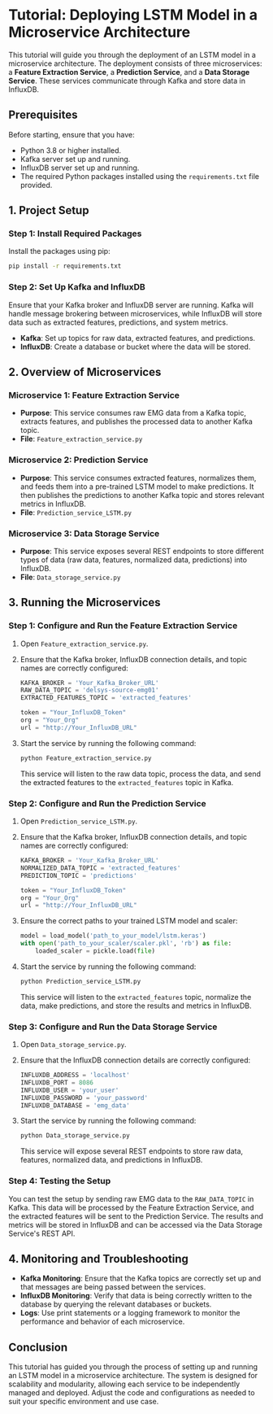# Tutorial: Deploying LSTM Model in a Microservice Architecture

This tutorial will guide you through the deployment of an LSTM model in a microservice architecture. The deployment consists of three microservices: a **Feature Extraction Service**, a **Prediction Service**, and a **Data Storage Service**. These services communicate through Kafka and store data in InfluxDB.

## Prerequisites

Before starting, ensure that you have:

- Python 3.8 or higher installed.
- Kafka server set up and running.
- InfluxDB server set up and running.
- The required Python packages installed using the `requirements.txt` file provided.

## 1. Project Setup

### Step 1: Install Required Packages

Install the packages using pip:

```bash
pip install -r requirements.txt
```

### Step 2: Set Up Kafka and InfluxDB

Ensure that your Kafka broker and InfluxDB server are running. Kafka will handle message brokering between microservices, while InfluxDB will store data such as extracted features, predictions, and system metrics.

- **Kafka**: Set up topics for raw data, extracted features, and predictions.
- **InfluxDB**: Create a database or bucket where the data will be stored.

## 2. Overview of Microservices

### Microservice 1: Feature Extraction Service

- **Purpose**: This service consumes raw EMG data from a Kafka topic, extracts features, and publishes the processed data to another Kafka topic.
- **File**: `Feature_extraction_service.py`

### Microservice 2: Prediction Service

- **Purpose**: This service consumes extracted features, normalizes them, and feeds them into a pre-trained LSTM model to make predictions. It then publishes the predictions to another Kafka topic and stores relevant metrics in InfluxDB.
- **File**: `Prediction_service_LSTM.py`

### Microservice 3: Data Storage Service

- **Purpose**: This service exposes several REST endpoints to store different types of data (raw data, features, normalized data, predictions) into InfluxDB.
- **File**: `Data_storage_service.py`

## 3. Running the Microservices

### Step 1: Configure and Run the Feature Extraction Service

1. Open `Feature_extraction_service.py`.
2. Ensure that the Kafka broker, InfluxDB connection details, and topic names are correctly configured:

   ```python
   KAFKA_BROKER = 'Your_Kafka_Broker_URL'
   RAW_DATA_TOPIC = 'delsys-source-emg01'
   EXTRACTED_FEATURES_TOPIC = 'extracted_features'

   token = "Your_InfluxDB_Token"
   org = "Your_Org"
   url = "http://Your_InfluxDB_URL"
   ```

3. Start the service by running the following command:

   ```bash
   python Feature_extraction_service.py
   ```

   This service will listen to the raw data topic, process the data, and send the extracted features to the `extracted_features` topic in Kafka.

### Step 2: Configure and Run the Prediction Service

1. Open `Prediction_service_LSTM.py`.
2. Ensure that the Kafka broker, InfluxDB connection details, and topic names are correctly configured:

   ```python
   KAFKA_BROKER = 'Your_Kafka_Broker_URL'
   NORMALIZED_DATA_TOPIC = 'extracted_features'
   PREDICTION_TOPIC = 'predictions'

   token = "Your_InfluxDB_Token"
   org = "Your_Org"
   url = "http://Your_InfluxDB_URL"
   ```

3. Ensure the correct paths to your trained LSTM model and scaler:

   ```python
   model = load_model('path_to_your_model/lstm.keras')
   with open('path_to_your_scaler/scaler.pkl', 'rb') as file:
       loaded_scaler = pickle.load(file)
   ```

4. Start the service by running the following command:

   ```bash
   python Prediction_service_LSTM.py
   ```

   This service will listen to the `extracted_features` topic, normalize the data, make predictions, and store the results and metrics in InfluxDB.

### Step 3: Configure and Run the Data Storage Service

1. Open `Data_storage_service.py`.
2. Ensure that the InfluxDB connection details are correctly configured:

   ```python
   INFLUXDB_ADDRESS = 'localhost'
   INFLUXDB_PORT = 8086
   INFLUXDB_USER = 'your_user'
   INFLUXDB_PASSWORD = 'your_password'
   INFLUXDB_DATABASE = 'emg_data'
   ```

3. Start the service by running the following command:

   ```bash
   python Data_storage_service.py
   ```

   This service will expose several REST endpoints to store raw data, features, normalized data, and predictions in InfluxDB.

### Step 4: Testing the Setup

You can test the setup by sending raw EMG data to the `RAW_DATA_TOPIC` in Kafka. This data will be processed by the Feature Extraction Service, and the extracted features will be sent to the Prediction Service. The results and metrics will be stored in InfluxDB and can be accessed via the Data Storage Service's REST API.

## 4. Monitoring and Troubleshooting

- **Kafka Monitoring**: Ensure that the Kafka topics are correctly set up and that messages are being passed between the services.
- **InfluxDB Monitoring**: Verify that data is being correctly written to the database by querying the relevant databases or buckets.
- **Logs**: Use print statements or a logging framework to monitor the performance and behavior of each microservice.

## Conclusion

This tutorial has guided you through the process of setting up and running an LSTM model in a microservice architecture. The system is designed for scalability and modularity, allowing each service to be independently managed and deployed. Adjust the code and configurations as needed to suit your specific environment and use case.